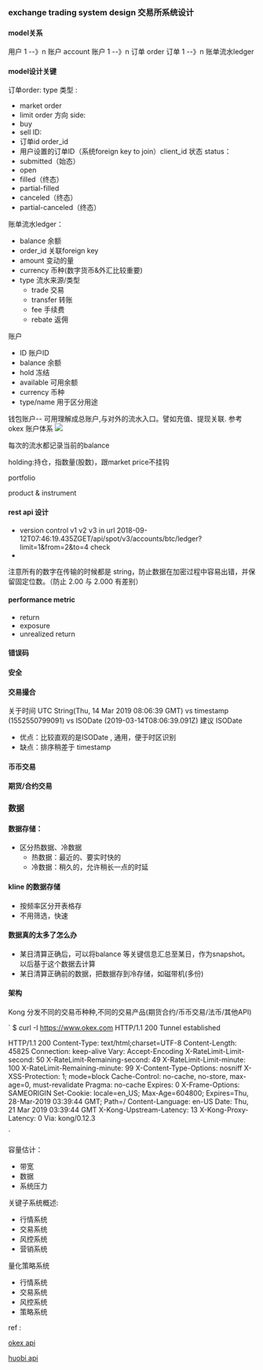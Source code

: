 ### exchange trading system design 交易所系统设计

#### model关系

用户 1 --》n 账户 account
账户 1 --》n 订单 order
订单 1 --》n 账单流水ledger

#### model设计关键

订单order: 
type 类型 :
  - market order
  - limit order
方向 side:
  - buy 
  - sell
ID:
  - 订单id order_id
  - 用户设置的订单ID（系统foreign key to join）client_id
状态 status：
 - submitted（始态）
 - open
 - filled（终态）
 - partial-filled
 - canceled（终态）
 - partial-canceled（终态）

账单流水ledger：
 - balance 余额
 - order_id 关联foreign key
 - amount 变动的量
 - currency 币种(数字货币&外汇比较重要)
 - type 流水来源/类型
    - trade 交易
    - transfer 转账
    - fee 手续费
    - rebate 返佣

账户
  - ID 账户ID
  - balance  余额
  - hold 冻结
  - available  可用余额
  - currency 币种
  - type/name  用于区分用途

钱包账户-- 可用理解成总账户,与对外的流水入口。譬如充值、提现关联.
参考 okex 账户体系
 ![](https://support.okex.com/hc/article_attachments/360002553091/mceclip2.png)



每次的流水都记录当前的balance

holding:持仓，指数量(股数)，跟market price不挂钩

portfolio

product & instrument

#### rest api 设计
  - version control v1 v2 v3 in url
2018-09-12T07:46:19.435ZGET/api/spot/v3/accounts/btc/ledger?limit=1&from=2&to=4 check <best practices for designing  web api>
  - 

注意所有的数字在传输的时候都是 string，防止数据在加密过程中容易出错，并保留固定位数。（防止 2.00 与 2.000 有差别）

#### performance metric
  - return
  - exposure
  - unrealized return

#### 错误码

#### 安全

#### 交易撮合

关于时间 UTC String(Thu, 14 Mar 2019 08:06:39 GMT) vs timestamp (1552550799091) vs ISODate (2019-03-14T08:06:39.091Z)
建议 ISODate

 - 优点：比较直观的是ISODate , 通用，便于时区识别 
 - 缺点：排序稍差于 timestamp

#### 币币交易

#### 期货/合约交易


### 数据

#### 数据存储：
  - 区分热数据、冷数据
    - 热数据：最近的、要实时快的
    - 冷数据：稍久的，允许稍长一点的时延

#### kline 的数据存储
  - 按频率区分开表格存 
  - 不用筛选，快速

#### 数据真的太多了怎么办
  - 某日清算正确后，可以将balance 等关键信息汇总至某日，作为snapshot。以后基于这个数据去计算
  - 某日清算正确前的数据，把数据存到冷存储，如磁带机(多份)

#### 架构

Kong 分发不同的交易币种种,不同的交易产品(期货合约/币币交易/法币/其他API)

`
  $ curl  -I  https://www.okex.com
  HTTP/1.1 200 Tunnel established

  HTTP/1.1 200
  Content-Type: text/html;charset=UTF-8
  Content-Length: 45825
  Connection: keep-alive
  Vary: Accept-Encoding
  X-RateLimit-Limit-second: 50
  X-RateLimit-Remaining-second: 49
  X-RateLimit-Limit-minute: 100
  X-RateLimit-Remaining-minute: 99
  X-Content-Type-Options: nosniff
  X-XSS-Protection: 1; mode=block
  Cache-Control: no-cache, no-store, max-age=0, must-revalidate
  Pragma: no-cache
  Expires: 0
  X-Frame-Options: SAMEORIGIN
  Set-Cookie: locale=en_US; Max-Age=604800; Expires=Thu, 28-Mar-2019 03:39:44 GMT; Path=/
  Content-Language: en-US
  Date: Thu, 21 Mar 2019 03:39:44 GMT
  X-Kong-Upstream-Latency: 13
  X-Kong-Proxy-Latency: 0
  Via: kong/0.12.3

`

容量估计：
  - 带宽
  - 数据
  - 系统压力

关键子系统概述:
 - 行情系统
 - 交易系统
 - 风控系统
 - 营销系统
 
量化策略系统
 - 行情系统
 - 交易系统
 - 风控系统
 - 策略系统



ref :

[okex api](https://www.okex.com/docs/zh)

[huobi api](https://github.com/huobiapi/API_Docs/wiki/REST_api_reference)

